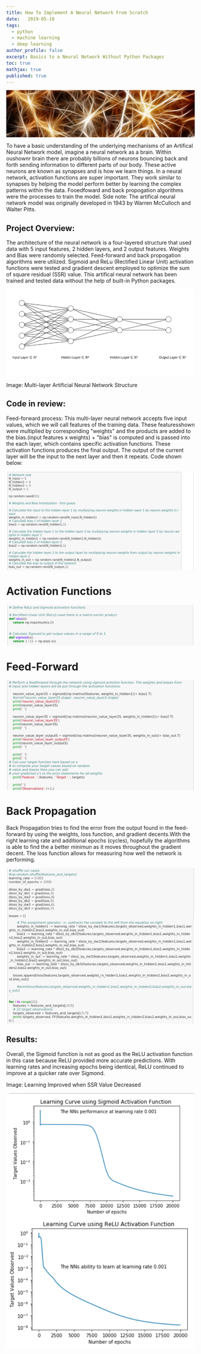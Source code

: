 ```yaml
---
title: How To Implement A Neural Network From Scratch
date:   2019-05-10
tags:
  - python
  - machine learning
  - deep learning
author_profile: false
excerpt: Basics to a Neural Network Without Python Packages
toc: true
mathjax: true
published: true
---
```


<img src="../assets/how-to-implement-a-neural-network-from-scratch/neural_network_fibers.jpeg" align="center" >

To have a basic understanding of the underlying mechanisms of an Artifical Neural Network model, imagine a neural network as a brain. Within oushownr brain there are probably billions of neurons bouncing back and forth sending information to different parts of our body. These active neurons are known as synapses and is how we learn things. In a neural network, activation functions are super important. They work similar to synapses by helping the model perform better by learning the complex patterns within the data. Fooedfoward and back propogation algorithms were the processes to train the model. Side note: The artifical neural network model was originally developed in 1943 by Warren McCulloch and Walter Pitts. 

## Project Overview:

The architecture of the neural network is a four-layered structure that used data with 5 input features, 2 
hidden layers, and 2 output features. Weights and Bias were randomly selected. Feed-forward and back propogation algorithms 
were utilized. Sigmoid and ReLu (Rectified Linear Unit) activation functions were tested and gradient descent employed to 
optimize the sum of square residual (SSR) value. This artifical neural network has been trained and tested data without the help of built-in Python packages.

<img src="../assets/how-to-implement-a-neural-network-from-scratch/Network_structure.png" align="center">

Image: Multi-layer Artificial Neural Network Structure

## Code in review:

Feed-forward process: This multi-layer neural network accepts five input values, which we will call features of the training 
data. These featuresshown were multiplied by corresponding "weights" and the products are added to the bias.(input features x weights) + "bias" is computed and is passed into the each layer, which contains specific activation functions. These activation functions produces the final output. The output of the current layer will be the input to the next layer and then it repeats. Code shown below:

<img src="../assets/how-to-implement-a-neural-network-from-scratch/feedforward_intializing.png" align="center" >

# Activation Functions

<img src="../assets/how-to-implement-a-neural-network-from-scratch/activation_functions.png" align="center" >

# Feed-Forward 
<img src="../assets/how-to-implement-a-neural-network-from-scratch/forward_feed.png" align="center" >

# Back Propagation
Back Propagation tries to find the error from the output found in the feed-forward by using the weights, loss function, and 
gradient decents.With the right learning rate and additional epochs (cycles), hopefully the algorithms is able to find the a 
better minimun as it moves throughout the gradient decent. The loss function allows for measuring how well the network is 
performing.

<img src="../assets/how-to-implement-a-neural-network-from-scratch/learningrate_lossfunction.png" align="center" >


<img src="../assets/how-to-implement-a-neural-network-from-scratch/back_proprogation.png" align="center" >

## Results:  
Overall, the Sigmoid function is not as good as the ReLU activation function in this case because ReLU provided 
more accurate predictions. With learning rates and increasing epochs being identical, ReLU continued to improve at a quicker 
rate over Sigmond. 

Image: Learning Improved when SSR Value Decreased

<img src="../assets/how-to-implement-a-neural-network-from-scratch/NNSigmoid.png" align="center" >
<img src="../assets/how-to-implement-a-neural-network-from-scratch/NNReLu.png" align="center" >
 
